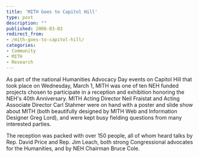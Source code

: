```yaml
---
title: 'MITH Goes to Capitol Hill'
type: post
description: ""
published: 2006-03-03
redirect_from: 
- /mith-goes-to-capitol-hill/
categories:
- Community
- MITH
- Research
---
```

As part of the national Humanities Advocacy Day events on Capitol Hill that took place on Wednesday, March 1, MITH was one of ten NEH funded projects chosen to participate in a reception and exhibition honoring the NEH's 40th Anniversary. MITH Acting Director Neil Fraistat and Acting Associate Director Carl Stahmer were on hand with a poster and slide show about MITH (both beautifully designed by MITH Web and Information Designer Greg Lord), and were kept busy fielding questions from many interested parties.

The reception was packed with over 150 people, all of whom heard talks by Rep. David Price and Rep. Jim Leach, both strong Congressional advocates for the Humanities, and by NEH Chairman Bruce Cole.
